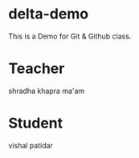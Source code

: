 # delta-demo
This is a Demo for Git &amp; Github class.
# Teacher
shradha khapra ma'am

# Student
vishal patidar
